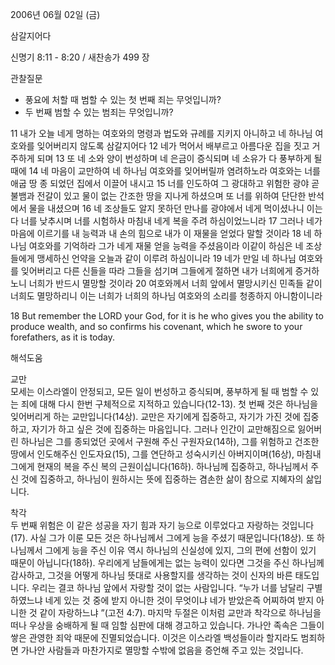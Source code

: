 2006년 06월 02일 (금)

삼갈지어다



신명기 8:11 - 8:20 / 새찬송가 499 장


관찰질문
- 풍요에 처할 때 범할 수 있는 첫 번째 죄는 무엇입니까? 
- 두 번째 범할 수 있는 범죄는 무엇입니까?

11 내가 오늘 네게 명하는 여호와의 명령과 법도와 규례를 지키지 아니하고 네 하나님 여호와를 잊어버리지 않도록 삼갈지어다 12 네가 먹어서 배부르고 아름다운 집을 짓고 거주하게 되며 13 또 네 소와 양이 번성하며 네 은금이 증식되며 네 소유가 다 풍부하게 될 때에 14 네 마음이 교만하여 네 하나님 여호와를 잊어버릴까 염려하노라 여호와는 너를 애굽 땅 종 되었던 집에서 이끌어 내시고 15 너를 인도하여 그 광대하고 위험한 광야 곧 불뱀과 전갈이 있고 물이 없는 간조한 땅을 지나게 하셨으며 또 너를 위하여 단단한 반석에서 물을 내셨으며 16 네 조상들도 알지 못하던 만나를 광야에서 네게 먹이셨나니 이는 다 너를 낮추시며 너를 시험하사 마침내 네게 복을 주려 하심이었느니라 17 그러나 네가 마음에 이르기를 내 능력과 내 손의 힘으로 내가 이 재물을 얻었다 말할 것이라 18 네 하나님 여호와를 기억하라 그가 네게 재물 얻을 능력을 주셨음이라 이같이 하심은 네 조상들에게 맹세하신 언약을 오늘과 같이 이루려 하심이니라 19 네가 만일 네 하나님 여호와를 잊어버리고 다른 신들을 따라 그들을 섬기며 그들에게 절하면 내가 너희에게 증거하노니 너희가 반드시 멸망할 것이라 20 여호와께서 너희 앞에서 멸망시키신 민족들 같이 너희도 멸망하리니 이는 너희가 너희의 하나님 여호와의 소리를 청종하지 아니함이니라 

18  But remember the LORD your God, for it is he who gives you the ability to produce wealth, and so confirms his covenant, which he swore to your forefathers, as it is today.

해석도움





교만  
모세는 이스라엘이 안정되고, 모든 일이 번성하고 증식되며, 풍부하게 될 때 범할 수 있는 죄에 대해 다시 한번 구체적으로 지적하고 있습니다(12-13). 첫 번째 것은 하나님을 잊어버리게 하는 교만입니다(14상). 교만은 자기에게 집중하고, 자기가 가진 것에 집중하고, 자기가 하고 싶은 것에 집중하는 마음입니다. 그러나 인간이 교만해짐으로 잃어버린 하나님은 그를 종되었던 곳에서 구원해 주신 구원자요(14하), 그를 위험하고 건조한 땅에서 인도해주신 인도자요(15), 그를 연단하고 성숙시키신 아버지이며(16상), 마침내 그에게 현재의 복을 주신 복의 근원이십니다(16하). 하나님께 집중하고, 하나님께서 주신 것에 집중하고, 하나님이 원하시는 뜻에 집중하는 겸손한 삶이 참으로 지혜자의 삶입니다. 

착각  
두 번째 위험은 이 같은 성공을 자기 힘과 자기 능으로 이루었다고 자랑하는 것입니다(17). 사실 그가 이룬 모든 것은 하나님께서 그에게 능을 주셨기 때문입니다(18상). 또 하나님께서 그에게 능을 주신 이유 역시 하나님의 신실성에 있지, 그의 편에 선함이 있기 때문이 아닙니다(18하). 우리에게 남들에게는 없는 능력이 있다면 그것을 주신 하나님께 감사하고, 그것을 어떻게 하나님 뜻대로 사용할지를 생각하는 것이 신자의 바른 태도입니다. 우리는 결코 하나님 앞에서 자랑할 것이 없는 사람입니다. “누가 너를 남달리 구별하였느냐 네게 있는 것 중에 받지 아니한 것이 무엇이냐 네가 받았은즉 어찌하여 받지 아니한 것 같이 자랑하느냐 ”(고전 4:7). 마지막 두절은 이처럼 교만과 착각으로 하나님을 떠나 우상을 숭배하게 될 때 임할 심판에 대해 경고하고 있습니다. 가나안 족속은 그들이 쌓은 관영한 죄악 때문에 진멸되었습니다. 이것은 이스라엘 백성들이라 할지라도 범죄하면 가나안 사람들과 마찬가지로 멸망할 수밖에 없음을 증언해 주고 있는 것입니다.
